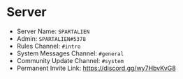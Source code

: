 # Server

- Server Name: `SPARTALIEN`
- Admin: `SPARTALIEN#5378`
- Rules Channel: `#intro`
- System Messages Channel: `#general`
- Community Update Channel: `#system`
- Permanent Invite Link: <https://discord.gg/wy7HbvKvG8>
